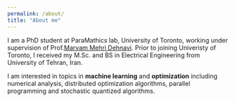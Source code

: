 ```yaml
---
permalink: /about/
title: "About me"
---
```


I am a PhD student at ParaMathics lab, University of Toronto, working under supervision of Prof.[Maryam Mehri Dehnavi](https://www.cs.toronto.edu/~mmehride/ "homepage"). Prior to joining Univeristy of Toronto, I received my M.Sc. and BS in Electrical Engineering from University of Tehran, Iran.

I am interested in topics in <b>machine learning</b> and <b>optimization</b> including numerical analysis, distributed optimization algorithms, parallel programming and stochastic quantized algorithms.
